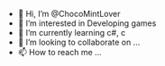 - 👋 Hi, I’m @ChocoMintLover
- 👀 I’m interested in Developing games
- 🌱 I’m currently learning c#, c
- 💞️ I’m looking to collaborate on ...
- 📫 How to reach me ...

<!---
ChocoMintLover/ChocoMintLover is a ✨ special ✨ repository because its `README.md` (this file) appears on your GitHub profile.
You can click the Preview link to take a look at your changes.
--->
